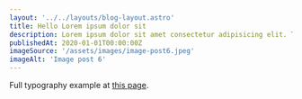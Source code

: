 ```yaml
---
layout: '../../layouts/blog-layout.astro'
title: Hello Lorem ipsum dolor sit
description: Lorem ipsum dolor sit amet consectetur adipisicing elit. Tenetur vero esse non molestias eos excepturi.
publishedAt: 2020-01-01T00:00:00Z
imageSource: '/assets/images/image-post6.jpeg'
imageAlt: 'Image post 6'
---
```


Full typography example at [this page](./sixth-post/).
